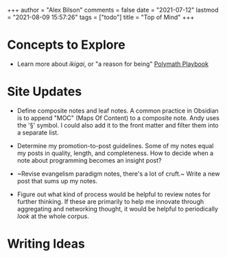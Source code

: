 +++
author = "Alex Bilson"
comments = false
date = "2021-07-12"
lastmod = "2021-08-09 15:57:26"
tags = ["todo"]
title = "Top of Mind"
+++

# Concepts to Explore

- Learn more about _ikigai_, or "a reason for being" [Polymath Playbook](https://salman.io/blog/polymath-playbook/)

# Site Updates

- Define composite notes and leaf notes. A common practice in Obsidian is to append "MOC" (Maps Of Content) to a composite note. Andy uses the '§' symbol. I could also add it to the front matter and filter them into a separate list.

- Determine my promotion-to-post guidelines. Some of my notes equal my posts in quality, length, and completeness. How to decide when a note about programming becomes an insight post?

- ~Revise evangelism paradigm notes, there's a lot of cruft.~ Write a new post that sums up my notes.

- Figure out what kind of process would be helpful to review notes for further thinking. If these are primarily to help me innovate through aggregating and networking thought, it would be helpful to periodically _look_ at the whole corpus.

# Writing Ideas
